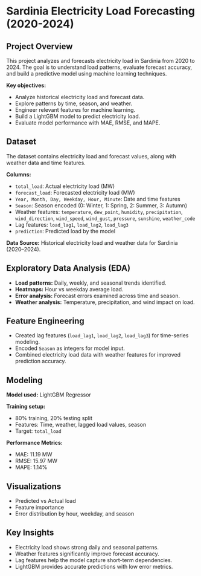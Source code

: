 # Sardinia Electricity Load Forecasting (2020-2024)

## Project Overview
This project analyzes and forecasts electricity load in Sardinia from 2020 to 2024. The goal is to understand load patterns, evaluate forecast accuracy, and build a predictive model using machine learning techniques.

**Key objectives:**
- Analyze historical electricity load and forecast data.
- Explore patterns by time, season, and weather.
- Engineer relevant features for machine learning.
- Build a LightGBM model to predict electricity load.
- Evaluate model performance with MAE, RMSE, and MAPE.

## Dataset
The dataset contains electricity load and forecast values, along with weather data and time features.

**Columns:**
- `total_load`: Actual electricity load (MW)
- `forecast_load`: Forecasted electricity load (MW)
- `Year, Month, Day, Weekday, Hour, Minute`: Date and time features
- `Season`: Season encoded (0: Winter, 1: Spring, 2: Summer, 3: Autumn)
- Weather features: `temperature`, `dew_point`, `humidity`, `precipitation`, `wind_direction`, `wind_speed`, `wind_gust`, `pressure`, `sunshine`, `weather_code`
- Lag features: `load_lag1`, `load_lag2`, `load_lag3`
- `prediction`: Predicted load by the model

**Data Source:** Historical electricity load and weather data for Sardinia (2020–2024).

## Exploratory Data Analysis (EDA)
- **Load patterns:** Daily, weekly, and seasonal trends identified.
- **Heatmaps:** Hour vs weekday average load.
- **Error analysis:** Forecast errors examined across time and season.
- **Weather analysis:** Temperature, precipitation, and wind impact on load.

## Feature Engineering
- Created lag features (`load_lag1`, `load_lag2`, `load_lag3`) for time-series modeling.
- Encoded `Season` as integers for model input.
- Combined electricity load data with weather features for improved prediction accuracy.

## Modeling
**Model used:** LightGBM Regressor

**Training setup:**
- 80% training, 20% testing split
- Features: Time, weather, lagged load values, season
- Target: `total_load`

**Performance Metrics:**
- MAE: 11.19 MW
- RMSE: 15.97 MW
- MAPE: 1.14%

## Visualizations
- Predicted vs Actual load
- Feature importance
- Error distribution by hour, weekday, and season

## Key Insights
- Electricity load shows strong daily and seasonal patterns.
- Weather features significantly improve forecast accuracy.
- Lag features help the model capture short-term dependencies.
- LightGBM provides accurate predictions with low error metrics.
